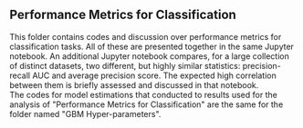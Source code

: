 ## Performance Metrics for Classification

This folder contains codes and discussion over performance metrics for classification tasks. All of these are presented together in the same Jupyter notebook. An additional Jupyter notebook compares, for a large collection of distinct datasets, two different, but highly similar statistics: precision-recall AUC and average precision score. The expected high correlation between them is briefly assessed and discussed in that notebook.
<br>
The codes for model estimations that conducted to results used for the analysis of "Performance Metrics for Classification" are the same for the folder named "GBM Hyper-parameters".
